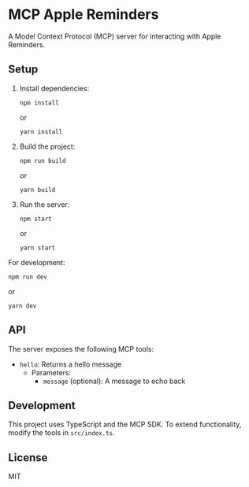# MCP Apple Reminders

A Model Context Protocol (MCP) server for interacting with Apple Reminders.

## Setup

1. Install dependencies:
   ```
   npm install
   ```
   or
   ```
   yarn install
   ```

2. Build the project:
   ```
   npm run build
   ```
   or
   ```
   yarn build
   ```

3. Run the server:
   ```
   npm start
   ```
   or
   ```
   yarn start
   ```

For development:
```
npm run dev
```
or
```
yarn dev
```

## API

The server exposes the following MCP tools:

- `hello`: Returns a hello message
  - Parameters:
    - `message` (optional): A message to echo back

## Development

This project uses TypeScript and the MCP SDK. To extend functionality, modify the tools in `src/index.ts`.

## License

MIT 